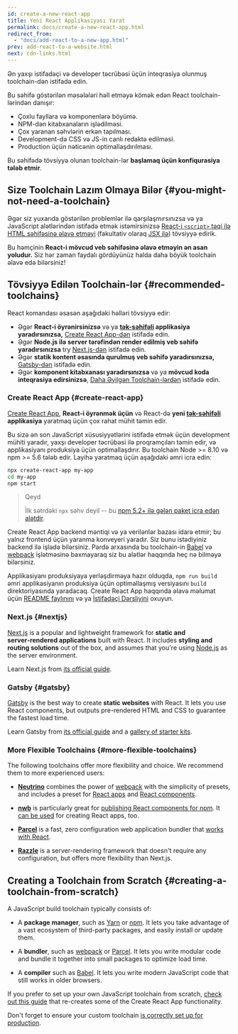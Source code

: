 ```yaml
---
id: create-a-new-react-app
title: Yeni React Applikasiyası Yarat
permalink: docs/create-a-new-react-app.html
redirect_from:
  - "docs/add-react-to-a-new-app.html"
prev: add-react-to-a-website.html
next: cdn-links.html
---
```


Ən yaxşı istifadəçi və developer təcrübəsi üçün inteqrasiya olunmuş toolchain-dən istifadə edin.

Bu səhifə göstərilən məsələləri həll etməyə kömək edən React toolchain-lərindən danışır:

* Çoxlu fayllara və komponenlərə böyümə.
* NPM-dən kitabxanaların işlədilməsi.
* Çox yaranan səhvlərin erkən tapılması.
* Development-də CSS və JS-in canlı redaktə edilməsi.
* Production üçün nəticənin optimallaşdırılması.

Bu səhifədə tövsiyyə olunan toolchain-lər **başlamaq üçün konfiqurasiya tələb etmir**.

## Size Toolchain Lazım Olmaya Bilər {#you-might-not-need-a-toolchain}

Əgər siz yuxarıda göstərilən problemlər ilə qarşılaşmırsınızsa və ya JavaScript  alətlərindən istifadə etmək istəmirsinizsə [React-i `<script>` təqi ilə HTML səhifəsinə əlavə etməyi](/docs/add-react-to-a-website.html) (fakultativ olaraq [JSX ilə](/docs/add-react-to-a-website.html#optional-try-react-with-jsx)) tövsiyyə edirik.

Bu həmçinin **React-i mövcud veb səhifəsinə əlavə etməyin ən asan yoludur.** Siz hər zaman faydalı gördüyünüz halda daha böyük toolchain əlavə edə bilərsiniz!

## Tövsiyyə Edilən Toolchain-lər {#recommended-toolchains}

React komandası əsasən aşağıdaki həlləri tövsiyyə edir:

- Əgər **React-i öyrənirsinizsə** və ya **[tək-səhifəli](/docs/glossary.html#single-page-application) applikasiya yaradırsınızsa,** [Create React App-dən](#create-react-app) istifadə edin.
- Əgər **Node.js ilə server tərəfindən render edilmiş veb səhifə yaradırsınızsa** try [Next.js-dən](#nextjs) istifadə edin.
- Əgər **statik kontent əsasında qurulmuş veb səhifə yaradırsınızsa,** [Gatsby-dən](#gatsby) istifadə edin.
- Əgər **komponent kitabxanası yaradırsınızsa** və ya **mövcud koda inteqrasiya edirsinizsə**, [Daha Əyilgən Toolchain-lərdən](#more-flexible-toolchains) istifadə edin.

### Create React App {#create-react-app}

[Create React App](https://github.com/facebookincubator/create-react-app), **React-i öyrənmək üçün** və React-də **yeni [tək-səhifəli](/docs/glossary.html#single-page-application) applikasiya** yaratmaq üçün çox rahat mühit təmin edir.

Bu sizə ən son JavaScript xüsusiyyətlərini istifadə etmək üçün development mühiti yaradır, yaxşı developer təcrübəsi ilə proqramçıları təmin edir, və applikasiyanı produksiya üçün optimallaşdırır. Bu toolchain Node >= 8.10 və npm >= 5.6 tələb edir. Layihə yaratmaq üçün aşağıdaki əmri icra edin:

```bash
npx create-react-app my-app
cd my-app
npm start
```

>Qeyd
>
>İlk sətrdəki `npx` səhv deyil -- bu [npm 5.2+ ilə gələn paket icra edən alətdir](https://medium.com/@maybekatz/introducing-npx-an-npm-package-runner-55f7d4bd282b).

Create React App backend məntiqi və ya verilənlər bazası idarə etmir; bu yalnız frontend üçün yaranma konveyeri yaradır. Siz bunu istədiyiniz backend ilə işlədə bilərsiniz. Pərdə arxasında bu toolchain-in [Babel](https://babeljs.io/) və [webpack](https://webpack.js.org/) işlətməsinə baxmayaraq siz bu alətlər haqqında heç nə bilməyə bilərsiniz.

Applikasiyanı produksiyaya yerləşdirməya hazır olduqda, `npm run build` əmri  applikasiyanın produksiya üçün optimallaşmış versiyasını `build` direktoriyasında yaradacaq. Create React App haqqında əlavə məlumat üçün [README faylınını](https://github.com/facebookincubator/create-react-app#create-react-app--) və ya [İstifadəçi Dərsliyini](https://facebook.github.io/create-react-app/) oxuyun.

### Next.js {#nextjs}

[Next.js](https://nextjs.org/) is a popular and lightweight framework for **static and server‑rendered applications** built with React. It includes **styling and routing solutions** out of the box, and assumes that you're using [Node.js](https://nodejs.org/) as the server environment.

Learn Next.js from [its official guide](https://nextjs.org/learn/).

### Gatsby {#gatsby}

[Gatsby](https://www.gatsbyjs.org/) is the best way to create **static websites** with React. It lets you use React components, but outputs pre-rendered HTML and CSS to guarantee the fastest load time.

Learn Gatsby from [its official guide](https://www.gatsbyjs.org/docs/) and a [gallery of starter kits](https://www.gatsbyjs.org/docs/gatsby-starters/).

### More Flexible Toolchains {#more-flexible-toolchains}

The following toolchains offer more flexibility and choice. We recommend them to more experienced users:

- **[Neutrino](https://neutrinojs.org/)** combines the power of [webpack](https://webpack.js.org/) with the simplicity of presets, and includes a preset for [React apps](https://neutrinojs.org/packages/react/) and [React components](https://neutrinojs.org/packages/react-components/).

- **[nwb](https://github.com/insin/nwb)** is particularly great for [publishing React components for npm](https://github.com/insin/nwb/blob/master/docs/guides/ReactComponents.md#developing-react-components-and-libraries-with-nwb). It [can be used](https://github.com/insin/nwb/blob/master/docs/guides/ReactApps.md#developing-react-apps-with-nwb) for creating React apps, too. 

- **[Parcel](https://parceljs.org/)** is a fast, zero configuration web application bundler that [works with React](https://parceljs.org/recipes.html#react).

- **[Razzle](https://github.com/jaredpalmer/razzle)** is a server-rendering framework that doesn't require any configuration, but offers more flexibility than Next.js.

## Creating a Toolchain from Scratch {#creating-a-toolchain-from-scratch}

A JavaScript build toolchain typically consists of:

* A **package manager**, such as [Yarn](https://yarnpkg.com/) or [npm](https://www.npmjs.com/). It lets you take advantage of a vast ecosystem of third-party packages, and easily install or update them.

* A **bundler**, such as [webpack](https://webpack.js.org/) or [Parcel](https://parceljs.org/). It lets you write modular code and bundle it together into small packages to optimize load time.

* A **compiler** such as [Babel](https://babeljs.io/). It lets you write modern JavaScript code that still works in older browsers.

If you prefer to set up your own JavaScript toolchain from scratch, [check out this guide](https://blog.usejournal.com/creating-a-react-app-from-scratch-f3c693b84658) that re-creates some of the Create React App functionality.

Don't forget to ensure your custom toolchain [is correctly set up for production](/docs/optimizing-performance.html#use-the-production-build).
